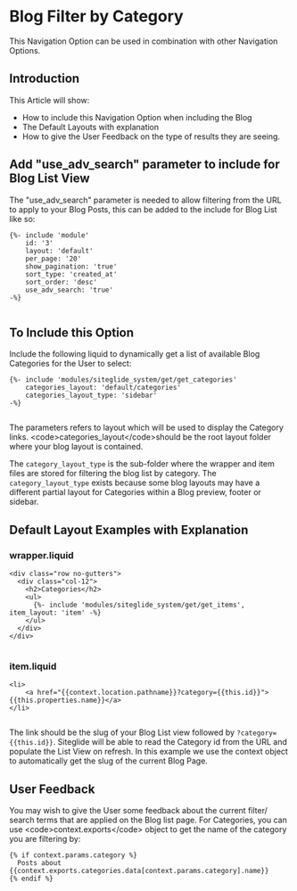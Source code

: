 # Blog Filter by Category

This Navigation Option can be used in combination with other Navigation Options.

## Introduction

This Article will show:

* How to include this Navigation Option when including the Blog
* The Default Layouts with explanation
* How to give the User Feedback on the type of results they are seeing.

## Add "use\_adv\_search" parameter to include for Blog List View

The "use\_adv\_search" parameter is needed to allow filtering from the URL to apply to your Blog Posts, this can be added to the include for Blog List like so:

```liquid
{%- include 'module'
    id: '3'
    layout: 'default'
    per_page: '20'
    show_pagination: 'true'
    sort_type: 'created_at'
    sort_order: 'desc'
    use_adv_search: 'true' 
-%}


```

## To Include this Option

Include the following liquid to dynamically get a list of available Blog Categories for the User to select:

```liquid
{%- include 'modules/siteglide_system/get/get_categories'
    categories_layout: 'default/categories'
    categories_layout_type: 'sidebar' 
-%}


```

The parameters refers to layout which will be used to display the Category links. \<code>categories\_layout\</code>should be the root layout folder where your blog layout is contained.

The `category_layout_type` is the sub-folder where the wrapper and item files are stored for filtering the blog list by category. The `category_layout_type` exists because some blog layouts may have a different partial layout for Categories within a Blog preview, footer or sidebar.

## Default Layout Examples with Explanation

### wrapper.liquid

```liquid
<div class="row no-gutters">
  <div class="col-12">
    <h2>Categories</h2>
    <ul>
      {%- include 'modules/siteglide_system/get/get_items', item_layout: 'item' -%}
    </ul>
  </div>
</div>


```

### item.liquid

```liquid
<li>
    <a href="{{context.location.pathname}}?category={{this.id}}">{{this.properties.name}}</a>
</li>


```

The link should be the slug of your Blog List view followed by `?category={{this.id}}`. Siteglide will be able to read the Category id from the URL and populate the List View on refresh. In this example we use the context object to automatically get the slug of the current Blog Page.

## User Feedback

You may wish to give the User some feedback about the current filter/ search terms that are applied on the Blog list page. For Categories, you can use \<code>context.exports\</code> object to get the name of the category you are filtering by:

```liquid
{% if context.params.category %}
  Posts about {{context.exports.categories.data[context.params.category].name}}
{% endif %}
```
